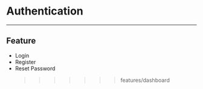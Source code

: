 # Authentication

---

## Feature

-   Login
-   Register
-   Reset Password
    > > > > > > > features/dashboard
